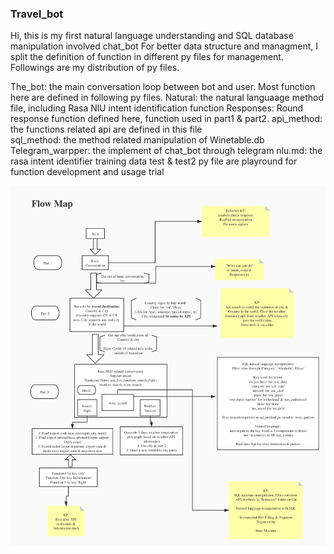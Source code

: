 ### Travel_bot   

Hi, this is my first natural language understanding and SQL database manipulation involved chat_bot
For better data structure and managment, I split the definition of function in different py files for management.  
Followings are my distribution of py files.  

The_bot: the main conversation loop between bot and user. Most function here are defined in following py files.
Natural: the natural languaage method file, including Rasa NlU intent identification function
Responses: Round response function defined here, function used in part1 & part2. 
api_method: the functions related api are defined in this file    
sql_method: the method related manipulation of Winetable.db 
Telegram_warpper: the implement of chat_bot through telegram
nlu.md: the rasa intent identifier training data 
test & test2 py file are playround for function development and usage trial
 
![Image discription](https://github.com/CoulsonZhang/Travel_bot/blob/master/flow_map.jpg)
